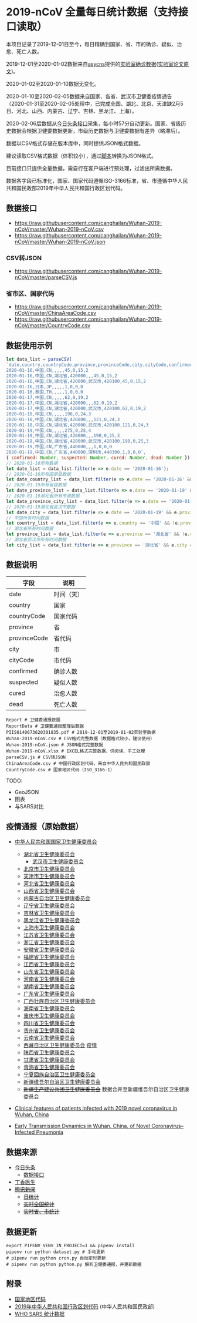 # 2019-nCoV 全量每日统计数据（支持接口读取）

本项目记录了2019-12-01日至今，每日精确到国家、省、市的确诊、疑似、治愈、死亡人数。

2019-12-01至2020-01-02数据来自[asycns](https://github.com/asycns)提供的[实验室确诊数据](https://github.com/canghailan/Wuhan-2019-nCoV/issues/1)([实验室论文原文](https://www.thelancet.com/journals/lancet/article/PIIS0140-6736(20)30183-5/fulltext))。

2020-01-02至2020-01-10数据无变化。

2020-01-10至2020-02-05数据来自国家、各省、武汉市卫健委疫情通告（2020-01-31至2020-02-05处理中，已完成全国、湖北、北京、天津缺2月5日、河北、山西、内蒙古、辽宁、吉林、黑龙江、上海）。

2020-02-06后数据从[今日头条](https://i.snssdk.com/ugc/hotboard_fe/hot_list/template/hot_list/forum_tab.html)[接口](https://i.snssdk.com/forum/home/v1/info/?forum_id=1656784762444839)采集，每小时57分自动更新。国家、省级历史数据会根据卫健委数据更新，市级历史数据与卫健委数据有差异（略滞后）。

数据以CSV格式存储在版本库中，同时提供JSON格式数据。

建议读取CSV格式数据（体积较小），通过[脚本](https://raw.githubusercontent.com/canghailan/Wuhan-2019-nCoV/master/parseCSV.js)转换为JSON格式。

目前接口只提供全量数据，需自行在客户端进行预处理，过滤出所需数据。

数据各字段已标准化，国家、国家代码遵循ISO-3166标准，省、市遵循中华人民共和国民政部2019年中华人民共和国行政区划代码。


## 数据接口
* https://raw.githubusercontent.com/canghailan/Wuhan-2019-nCoV/master/Wuhan-2019-nCoV.csv
* https://raw.githubusercontent.com/canghailan/Wuhan-2019-nCoV/master/Wuhan-2019-nCoV.json

### CSV转JSON
* https://raw.githubusercontent.com/canghailan/Wuhan-2019-nCoV/master/parseCSV.js

### 省市区、国家代码
* https://raw.githubusercontent.com/canghailan/Wuhan-2019-nCoV/master/ChinaAreaCode.csv
* https://raw.githubusercontent.com/canghailan/Wuhan-2019-nCoV/master/CountryCode.csv


## 数据使用示例
```javascript
let data_list = parseCSV(
`date,country,countryCode,province,provinceCode,city,cityCode,confirmed,suspected,cured,dead
2020-01-16,中国,CN,,,,,45,0,15,2
2020-01-16,中国,CN,湖北省,420000,,,45,0,15,2
2020-01-16,中国,CN,湖北省,420000,武汉市,420100,45,0,15,2
2020-01-16,日本,JP,,,,,1,0,0,0
2020-01-16,泰国,TH,,,,,1,0,0,0
2020-01-17,中国,CN,,,,,62,0,19,2
2020-01-17,中国,CN,湖北省,420000,,,62,0,19,2
2020-01-17,中国,CN,湖北省,420000,武汉市,420100,62,0,19,2
2020-01-18,中国,CN,,,,,198,0,24,3
2020-01-18,中国,CN,湖北省,420000,,,121,0,24,3
2020-01-18,中国,CN,湖北省,420000,武汉市,420100,121,0,24,3
2020-01-19,中国,CN,,,,,275,0,25,4
2020-01-19,中国,CN,湖北省,420000,,,198,0,25,3
2020-01-19,中国,CN,湖北省,420000,武汉市,420100,198,0,25,3
2020-01-19,中国,CN,广东省,440000,,,1,0,0,0
2020-01-19,中国,CN,广东省,440000,深圳市,440300,1,0,0,0`, 
{ confirmed: Number, suspected: Number, cured: Number, dead: Number });
// 2020-01-16所有数据
let date_list = data_list.filter(e => e.date == '2020-01-16');
// 2020-01-16所有国家级数据
let date_country_list = data_list.filter(e => e.date == '2020-01-16' && !e.province);
// 2020-01-19所有省级数据
let date_province_list = data_list.filter(e => e.date == '2020-01-19' && e.province && !e.city);
// 2020-01-19湖北省所有市级数据
let date_province_city_list = data_list.filter(e => e.date == '2020-01-19' && e.province == '湖北省' && e.city);
// 2020-01-19湖北省武汉市数据
let date_city = data_list.filter(e => e.date == '2020-01-19' && e.province == '湖北省' && e.city == '武汉市');
// 中国所有时间数据
let country_list = data_list.filter(e => e.country == '中国' && !e.province);
// 湖北省所有时间数据
let province_list = data_list.filter(e => e.province == '湖北省' && !e.city);
// 湖北省武汉市所有时间数据
let city_list = data_list.filter(e => e.province == '湖北省' && e.city == '武汉市'); 
```


## 数据说明

| 字段           | 说明    |
| ------------ | ----- |
| date         | 时间（天） |
| country      | 国家    |
| countryCode  | 国家代码  |
| province     | 省     |
| provinceCode | 省代码   |
| city         | 市     |
| cityCode     | 市代码   |
| confirmed    | 确诊人数  |
| suspected    | 疑似人数  |
| cured        | 治愈人数  |
| dead         | 死亡人数  |


```shell
Report # 卫健委通报数据
ReportData # 卫健委通报整理后数据
PIIS0140673620301835.pdf # 2019-12-01至2019-01-02实验室数据
Wuhan-2019-nCoV.csv # CSV格式完整数据（数据格式较小，建议使用）
Wuhan-2019-nCoV.json # JSON格式完整数据
Wuhan-2019-nCoV.xlsx # EXCEL格式完整数据，供阅读、手工处理
parseCSV.js # CSV转JSON
ChinaAreaCode.csv # 中国行政区划代码，来自中华人民共和国民政部
CountryCode.csv # 国家地区代码（ISO_3166-1）
```


TODO:

* GeoJSON
* 图表
* 与SARS对比



## 疫情通报（原始数据）

* [中华人民共和国国家卫生健康委员会](http://www.nhc.gov.cn/xcs/yqtb/list_gzbd.shtml)
  * [湖北省卫生健康委员会](http://wjw.hubei.gov.cn/bmdt/ztzl/fkxxgzbdgrfyyq/xxfb/)
    * [武汉市卫生健康委员会](http://wjw.wuhan.gov.cn/front/web/list3rd/no/802)
  * [北京市卫生健康委员会](http://wjw.beijing.gov.cn/wjwh/ztzl/xxgzbd/gzbdyqtb/)
  * [天津市卫生健康委员会](http://wsjk.tj.gov.cn/col/col87/index.html)
  * [河北省卫生健康委员会](http://wsjkw.hebei.gov.cn/index.do?cid=326&templet=list)
  * [山西省卫生健康委员会](http://wjw.shanxi.gov.cn/xingfew/index.hrh)
  * [内蒙古自治区卫生健康委员会](http://wjw.nmg.gov.cn/ztlm/2016n/xxgzbdgrdfyyqfk/yqtb/index.shtml)
  * [辽宁省卫生健康委员会](http://wsjk.ln.gov.cn/wst_zdzt/xxgzbd/yqtb/)
  * [吉林省卫生健康委员会](http://www.jl.gov.cn/szfzt/jlzxd/yqtb/)
  * [黑龙江省卫生健康委员会](http://wsjkw.hlj.gov.cn/index.php/Home/Zwgk/all/typeid/42)
  * [上海市卫生健康委员会](http://wsjkw.sh.gov.cn/xwfb/index.html)
  * [江苏省卫生健康委员会](http://wjw.jiangsu.gov.cn/col/col7290/index.html)
  * [浙江省卫生健康委员会](http://www.zjwjw.gov.cn/col/col1202101/index.html)
  * [安徽省卫生健康委员会](http://wjw.ah.gov.cn/news_list_477_1.html)
  * [福建省卫生健康委员会](http://wjw.fujian.gov.cn/xxgk/gzdt/wsjsyw/)
  * [江西省卫生健康委员会](http://hc.jiangxi.gov.cn/xwzx/wjxw/index.shtml)
  * [山东省卫生健康委员会](http://wsjkw.shandong.gov.cn/wzxxgk/zwgg/)
  * [河南省卫生健康委员会](http://wsjkw.henan.gov.cn/channels/854.shtml)
  * [湖南省卫生健康委员会](http://wjw.hunan.gov.cn/wjw/xxgk/gzdt/zyxw_1/index.html)
  * [广东省卫生健康委员会](http://wsjkw.gd.gov.cn/xxgzbdfk/yqtb/)
  * [广西壮族自治区卫生健康委员会](http://wsjkw.gxzf.gov.cn/zhuantiqu/ncov/ncovyqtb/)
  * [海南省卫生健康委员会](http://wst.hainan.gov.cn/swjw/rdzt/yqfk/)
  * [重庆市卫生健康委员会](http://wsjkw.cq.gov.cn/yqxxyqtb/)
  * [四川省卫生健康委员会](http://wsjkw.sc.gov.cn/scwsjkw/gggs/tygl.shtml)
  * [贵州省卫生健康委员会](http://www.gzhfpc.gov.cn/ztzl_500663/xxgzbdgrdfyyqfk/yqdt/)
  * [云南省卫生健康委员会](http://ynswsjkw.yn.gov.cn/wjwWebsite/web/col?id=UU157976428326282067&cn=xxgzbd&pcn=ztlm&pid=UU145102906505319731)
  * [西藏自治区卫生健康委员会](http://wjw.xizang.gov.cn/xwzx/wsjkdt/) [疫情](http://wjw.xizang.gov.cn/xwzx/wsjkdt/202001/t20200129_131159.html)
  * [陕西省卫生健康委员会](http://sxwjw.shaanxi.gov.cn/col/col863/index.html)
  * [甘肃省卫生健康委员会](http://wsjk.gansu.gov.cn/channel/10910/index.html)
  * [青海省卫生健康委员会](https://wsjkw.qinghai.gov.cn/zhxw/xwzx/index.html)
  * [宁夏回族自治区卫生健康委员会](http://wsjkw.nx.gov.cn/yqfkdt/yqsd1.htm)
  * [新疆维吾尔自治区卫生健康委员会](http://www.xjhfpc.gov.cn/ztzl/fkxxgzbdfygz/yqtb.htm)
  * ~~[新疆生产建设兵团卫生健康委员会](http://wsj.xjbt.gov.cn/xxgk/tzgg/)~~ 数据合并至新疆维吾尔自治区卫生健康委员会

* [Clinical features of patients infected with 2019 novel coronavirus in Wuhan, China](https://www.thelancet.com/journals/lancet/article/PIIS0140-6736(20)30183-5/fulltext)
* [Early Transmission Dynamics in Wuhan, China, of Novel Coronavirus–Infected Pneumonia](https://www.nejm.org/doi/full/10.1056/NEJMoa2001316)


## 数据来源

* [今日头条](https://i.snssdk.com/ugc/hotboard_fe/hot_list/template/hot_list/forum_tab.html)
  * [数据接口](https://i.snssdk.com/forum/home/v1/info/?forum_id=1656784762444839)
* [丁香医生](https://3g.dxy.cn/newh5/view/pneumonia)
* ~~[腾讯新闻](https://news.qq.com//zt2020/page/feiyan.htm)~~
  * ~~[日统计](https://view.inews.qq.com/g2/getOnsInfo?name=wuwei_ww_cn_day_counts)~~
  * ~~[实时全国统计](https://view.inews.qq.com/g2/getOnsInfo?name=wuwei_ww_global_vars)~~
  * ~~[实时省、市统计](https://view.inews.qq.com/g2/getOnsInfo?name=wuwei_ww_area_counts)~~



## 数据更新
```shell
export PIPENV_VENV_IN_PROJECT=1 && pipenv install
pipenv run python dataset.py # 手动更新
# pipenv run python cron.py 自动定时更新
# pipenv run python python.py 解析卫健委通报，并更新数据
```


## 附录
* [国家地区代码](https://zh.wikipedia.org/wiki/ISO_3166-1)
* [2019年中华人民共和国行政区划代码](http://www.mca.gov.cn/article/sj/xzqh/2019/) (中华人民共和国民政部)
* [WHO SARS 统计数据](https://www.who.int/csr/sars/country/en/)